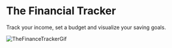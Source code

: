 # The Financial Tracker

Track your income, set a budget and visualize your saving goals.

![TheFinanceTrackerGif](https://user-images.githubusercontent.com/86215845/153492693-89df13f4-3233-4430-97c2-d70a817de946.gif)
